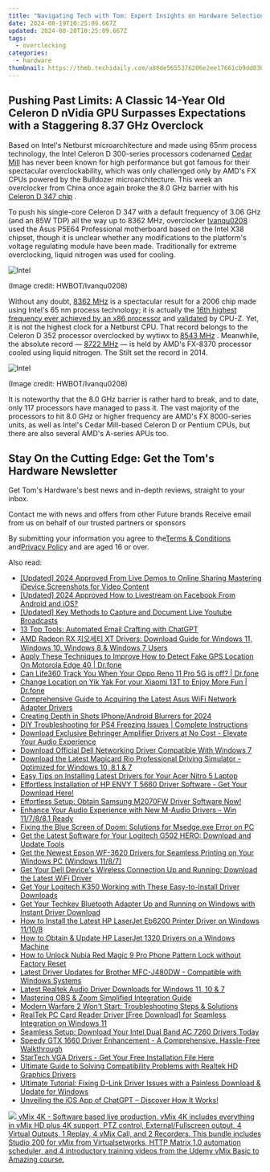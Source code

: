 ```yaml
---
title: "Navigating Tech with Tom: Expert Insights on Hardware Selection and Performance"
date: 2024-08-19T10:25:09.667Z
updated: 2024-08-20T10:25:09.667Z
tags:
  - overclocking
categories:
  - hardware
thumbnail: https://thmb.techidaily.com/a88de5655376206e2ee17661cb9dd03b46b68bf81e7fb9a2b0bcd4cf8d7ba0d8.jpg
---
```


## Pushing Past Limits: A Classic 14-Year Old Celeron D nVidia GPU Surpasses Expectations with a Staggering 8.37 GHz Overclock

Based on Intel's Netburst microarchitecture and made using 65nm process technology, the Intel Celeron D 300-series processors codenamed [Cedar Mill](https://ark.intel.com/content/www/us/en/ark/products/27974/intel-celeron-d-processor-347-512k-cache-3-06-ghz-533-mhz-fsb.html) has never been known for high performance but got famous for their spectacular overclockability, which was only challenged only by AMD's FX CPUs powered by the Bulldozer microarchitecture. This week an overclocker from China once again broke the 8.0 GHz barrier with his [Celeron D 347 chip](https://ark.intel.com/content/www/us/en/ark/products/27974/intel-celeron-d-processor-347-512k-cache-3-06-ghz-533-mhz-fsb.html) .

 To push his single-core Celeron D 347 with a default frequency of 3.06 GHz (and an 85W TDP) all the way up to 8362 MHz, overclocker [Ivanqu0208](http://js.mamydirect.com/redir/clickGate.php?u=RGm1L5B5&m=1&p=H3nQFAGRBV&t=lj1biydR&st=&s=&url=https%3A%2F%2Fhwbot.org%2Fsubmission%2F4623615%5Fivanqu0208%5Fcpu%5Ffrequency%5Fceleron%5Fd%5F347%5F8362.21%5Fmhz&r=https%3A%2F%2Foverclockers.ru%2Fhardnews%2Fshow%2F107267%2Fintel-celeron-d-347-na-chastote-8-37-ggc-stal-vtorym-v-modelnom-zachete) used the Asus P5E64 Professional motherboard based on the Intel X38 chipset, though it is unclear whether any modifications to the platform's voltage regulating module have been made. Traditionally for extreme overclocking, liquid nitrogen was used for cooling.

![Intel](https://cdn.mos.cms.futurecdn.net/rH5HhmRZQkRYTgJX8yQAXR-320-80.png)

 (Image credit: HWBOT/Ivanqu0208)

 Without any doubt, [8362 MHz](https://hwbot.org/submission/4623615%5Fivanqu0208%5Fcpu%5Ffrequency%5Fceleron%5Fd%5F347%5F8362.21%5Fmhz) is a spectacular result for a 2006 chip made using Intel's 65 nm process technology; it is actually the [16th highest frequency ever achieved by an x86 processor](https://hwbot.org/benchmark/cpu%5Ffrequency/rankings#start=0) and [validated](https://valid.x86.fr/i3zrkh) by CPU-Z. Yet, it is not the highest clock for a Netburst CPU. That record belongs to the Celeron D 352 processor overclocked by wytiwx to [8543 MHz](https://hwbot.org/submission/2440102%5Fwytiwx%5Fcpu%5Ffrequency%5Fceleron%5Fd%5F352%5F8543.71%5Fmhz) . Meanwhile, the absolute record — [8722 MHz](https://hwbot.org/submission/2615355%5Fthe%5Fstilt%5Fcpu%5Ffrequency%5Ffx%5F8370%5F8722.78%5Fmhz) — is held by AMD's FX-8370 processor cooled using liquid nitrogen. The Stilt set the record in 2014\.

![Intel](https://cdn.mos.cms.futurecdn.net/gTr6KuUQPe2SU3eWNr9B5S-320-80.jpeg)

 (Image credit: HWBOT/Ivanqu0208)

 It is noteworthy that the 8.0 GHz barrier is rather hard to break, and to date, only 117 processors have managed to pass it. The vast majority of the processors to hit 8.0 GHz or higher frequency are AMD's FX 8000-series units, as well as Intel's Cedar Mill-based Celeron D or Pentium CPUs, but there are also several AMD's A-series APUs too.

## Stay On the Cutting Edge: Get the Tom's Hardware Newsletter

 Get Tom's Hardware's best news and in-depth reviews, straight to your inbox.

 Contact me with news and offers from other Future brands  Receive email from us on behalf of our trusted partners or sponsors

 By submitting your information you agree to the[Terms & Conditions](https://futureplc.com/terms-conditions/) and[Privacy Policy](https://futureplc.com/privacy-policy/) and are aged 16 or over.


<ins class="adsbygoogle"
     style="display:block"
     data-ad-format="autorelaxed"
     data-ad-client="ca-pub-7571918770474297"
     data-ad-slot="1223367746"></ins>



<ins class="adsbygoogle"
     style="display:block"
     data-ad-client="ca-pub-7571918770474297"
     data-ad-slot="8358498916"
     data-ad-format="auto"
     data-full-width-responsive="true"></ins>

<span class="atpl-alsoreadstyle">Also read:</span>
<div><ul>
<li><a href="https://eaxpv-info.techidaily.com/updated-2024-approved-from-live-demos-to-online-sharing-mastering-idevice-screenshots-for-video-content/"><u>[Updated] 2024 Approved  From Live Demos to Online Sharing  Mastering iDevice Screenshots for Video Content</u></a></li>
<li><a href="https://facebook-video-files.techidaily.com/updated-2024-approved-how-to-livestream-on-facebook-from-android-and-ios/"><u>[Updated] 2024 Approved  How to Livestream on Facebook From Android and iOS?</u></a></li>
<li><a href="https://digital-screen-recording.techidaily.com/updated-key-methods-to-capture-and-document-live-youtube-broadcasts/"><u>[Updated] Key Methods to Capture and Document Live Youtube Broadcasts</u></a></li>
<li><a href="https://tech-savvy.techidaily.com/13-top-tools-automated-email-crafting-with-chatgpt/"><u>13 Top Tools: Automated Email Crafting with ChatGPT</u></a></li>
<li><a href="https://hardware-help.techidaily.com/amd-radeon-rx-xt-drivers-download-guide-for-windows-11-windows-10-windows-8-and-windows-7-users/"><u>AMD Radeon RX 지오세티 XT Drivers: Download Guide for Windows 11, Windows 10, Windows 8 & Windows 7 Users</u></a></li>
<li><a href="https://fake-location.techidaily.com/apply-these-techniques-to-improve-how-to-detect-fake-gps-location-on-motorola-edge-40-drfone-by-drfone-virtual-android/"><u>Apply These Techniques to Improve How to Detect Fake GPS Location On Motorola Edge 40 | Dr.fone</u></a></li>
<li><a href="https://fake-location.techidaily.com/can-life360-track-you-when-your-oppo-reno-11-pro-5g-is-off-drfone-by-drfone-virtual-android/"><u>Can Life360 Track You When Your Oppo Reno 11 Pro 5G is off? | Dr.fone</u></a></li>
<li><a href="https://location-social.techidaily.com/change-location-on-yik-yak-for-your-xiaomi-13t-to-enjoy-more-fun-drfone-by-drfone-virtual-android/"><u>Change Location on Yik Yak For your Xiaomi 13T to Enjoy More Fun | Dr.fone</u></a></li>
<li><a href="https://hardware-help.techidaily.com/comprehensive-guide-to-acquiring-the-latest-asus-wifi-network-adapter-drivers/"><u>Comprehensive Guide to Acquiring the Latest Asus WiFi Network Adapter Drivers</u></a></li>
<li><a href="https://fox-access.techidaily.com/creating-depth-in-shots-iphoneandroid-blurrers-for-2024/"><u>Creating Depth in Shots  IPhone/Android Blurrers for 2024</u></a></li>
<li><a href="https://win-solutions.techidaily.com/diy-troubleshooting-for-ps4-freezing-issues-complete-instructions/"><u>DIY Troubleshooting for PS4 Freezing Issues | Complete Instructions</u></a></li>
<li><a href="https://hardware-help.techidaily.com/download-exclusive-behringer-amplifier-drivers-at-no-cost-elevate-your-audio-experience/"><u>Download Exclusive Behringer Amplifier Drivers at No Cost - Elevate Your Audio Experience</u></a></li>
<li><a href="https://hardware-help.techidaily.com/download-official-dell-networking-driver-compatible-with-windows-7/"><u>Download Official Dell Networking Driver Compatible With Windows 7</u></a></li>
<li><a href="https://hardware-help.techidaily.com/download-the-latest-magicard-rio-professional-driving-simulator-optimized-for-windows-10-81-and-7/"><u>Download the Latest Magicard Rio Professional Driving Simulator - Optimized for Windows 10, 8.1 & 7</u></a></li>
<li><a href="https://hardware-help.techidaily.com/easy-tips-on-installing-latest-drivers-for-your-acer-nitro-5-laptop/"><u>Easy Tips on Installing Latest Drivers for Your Acer Nitro 5 Laptop</u></a></li>
<li><a href="https://hardware-help.techidaily.com/effortless-installation-of-hp-envy-t-5660-driver-software-get-your-download-here/"><u>Effortless Installation of HP ENVY T 5660 Driver Software - Get Your Download Here!</u></a></li>
<li><a href="https://hardware-help.techidaily.com/effortless-setup-obtain-samsung-m2070fw-driver-software-now/"><u>Effortless Setup: Obtain Samsung M2070FW Driver Software Now!</u></a></li>
<li><a href="https://hardware-help.techidaily.com/enhance-your-audio-experience-with-new-m-audio-drivers-win-117881-ready/"><u>Enhance Your Audio Experience with New M-Audio Drivers – Win 11/7/8/8.1 Ready</u></a></li>
<li><a href="https://win-able.techidaily.com/fixing-the-blue-screen-of-doom-solutions-for-msedgeexe-error-on-pc/"><u>Fixing the Blue Screen of Doom: Solutions for Msedge.exe Error on PC</u></a></li>
<li><a href="https://hardware-help.techidaily.com/get-the-latest-software-for-your-logitech-g502-hero-download-and-update-tools/"><u>Get the Latest Software for Your Logitech G502 HERO: Download and Update Tools</u></a></li>
<li><a href="https://hardware-help.techidaily.com/get-the-newest-epson-wf-3620-drivers-for-seamless-printing-on-your-windows-pc-windows-1187/"><u>Get the Newest Epson WF-3620 Drivers for Seamless Printing on Your Windows PC (Windows 11/8/7)</u></a></li>
<li><a href="https://hardware-help.techidaily.com/get-your-dell-devices-wireless-connection-up-and-running-download-the-latest-wifi-driver/"><u>Get Your Dell Device's Wireless Connection Up and Running: Download the Latest WiFi Driver</u></a></li>
<li><a href="https://hardware-help.techidaily.com/get-your-logitech-k350-working-with-these-easy-to-install-driver-downloads/"><u>Get Your Logitech K350 Working with These Easy-to-Install Driver Downloads</u></a></li>
<li><a href="https://hardware-help.techidaily.com/1722977765710-get-your-techkey-bluetooth-adapter-up-and-running-on-windows-with-instant-driver-download/"><u>Get Your Techkey Bluetooth Adapter Up and Running on Windows with Instant Driver Download</u></a></li>
<li><a href="https://hardware-help.techidaily.com/how-to-install-the-latest-hp-laserjet-eb6200-printer-driver-on-windows-11108/"><u>How to Install the Latest HP LaserJet Eb6200 Printer Driver on Windows 11/10/8</u></a></li>
<li><a href="https://hardware-help.techidaily.com/how-to-obtain-and-update-hp-laserjet-1320-drivers-on-a-windows-machine/"><u>How to Obtain & Update HP LaserJet 1320 Drivers on a Windows Machine</u></a></li>
<li><a href="https://easy-unlock-android.techidaily.com/how-to-unlock-nubia-red-magic-9-pro-phone-pattern-lock-without-factory-reset-by-drfone-android/"><u>How to Unlock Nubia Red Magic 9 Pro Phone Pattern Lock without Factory Reset</u></a></li>
<li><a href="https://hardware-help.techidaily.com/latest-driver-updates-for-brother-mfc-j480dw-compatible-with-windows-systems/"><u>Latest Driver Updates for Brother MFC-J480DW - Compatible with Windows Systems</u></a></li>
<li><a href="https://hardware-help.techidaily.com/latest-realtek-audio-driver-downloads-for-windows-11-10-and-7/"><u>Latest Realtek Audio Driver Downloads for Windows 11, 10 & 7</u></a></li>
<li><a href="https://on-screen-recording.techidaily.com/mastering-obs-and-zoom-simplified-integration-guide/"><u>Mastering OBS & Zoom  Simplified Integration Guide</u></a></li>
<li><a href="https://win-able.techidaily.com/modern-warfare-2-wont-start-troubleshooting-steps-and-solutions/"><u>Modern Warfare 2 Won't Start: Troubleshooting Steps & Solutions</u></a></li>
<li><a href="https://hardware-help.techidaily.com/realtek-pc-card-reader-driver-free-download-for-seamless-integration-on-windows-11/"><u>RealTek PC Card Reader Driver [Free Download] for Seamless Integration on Windows 11</u></a></li>
<li><a href="https://hardware-help.techidaily.com/seamless-setup-download-your-intel-dual-band-ac-7260-drivers-today/"><u>Seamless Setup: Download Your Intel Dual Band AC 7260 Drivers Today</u></a></li>
<li><a href="https://hardware-help.techidaily.com/speedy-gtx-1660-driver-enhancement-a-comprehensive-hassle-free-walkthrough/"><u>Speedy GTX 1660 Driver Enhancement - A Comprehensive, Hassle-Free Walkthrough</u></a></li>
<li><a href="https://hardware-help.techidaily.com/startech-vga-drivers-get-your-free-installation-file-here/"><u>StarTech VGA Drivers - Get Your Free Installation File Here</u></a></li>
<li><a href="https://hardware-help.techidaily.com/ultimate-guide-to-solving-compatibility-problems-with-realtek-hd-graphics-drivers/"><u>Ultimate Guide to Solving Compatibility Problems with Realtek HD Graphics Drivers</u></a></li>
<li><a href="https://hardware-help.techidaily.com/ultimate-tutorial-fixing-d-link-driver-issues-with-a-painless-download-and-update-for-windows/"><u>Ultimate Tutorial: Fixing D-Link Driver Issues with a Painless Download & Update for Windows</u></a></li>
<li><a href="https://tech-haven.techidaily.com/1722208025719-unveiling-the-ios-app-of-chatgpt-discover-how-it-works/"><u>Unveiling the iOS App of ChatGPT – Discover How It Works!</u></a></li>
</ul></div>

<!-- affiliate ads begin -->
<a href="https://secure.2checkout.com/order/checkout.php?PRODS=30901369&QTY=1&AFFILIATE=108875&CART=1"> <img src="https://secure.avangate.com/images/merchant/ce9a6fb2becc2d235e62b125e9260102/products/1_copy_vMixCallScreenshot1-large.jpg" border="0"> vMix 4K - Software based live production. vMix 4K includes everything in vMix HD plus 4K support, PTZ control, External/Fullscreen output, 4 Virtual Outputs, 1 Replay, 4 vMix Call, and 2 Recorders. 
This bundle includes Studio 200 for vMix from Virtualsetworks, HTTP Matrix 1.0 automation scheduler, and 4 introductory training videos from the Udemy vMix Basic to Amazing course. </a>
<!-- affiliate ads end -->